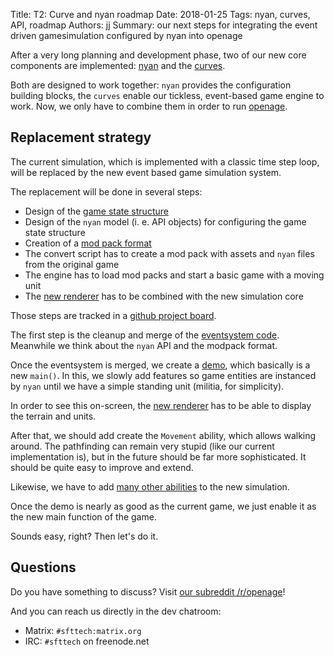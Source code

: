 Title: T2: Curve and nyan roadmap
Date: 2018-01-25
Tags: nyan, curves, API, roadmap
Authors: jj
Summary: our next steps for integrating the event driven gamesimulation configured by nyan into openage

After a very long planning and development phase,
two of our new core components are implemented:
[nyan](https://github.com/SFTtech/nyan) and
the [curves]({filename}/technical/T0001-curves_introduction.md).

Both are designed to work together:
`nyan` provides the configuration building blocks,
the `curves` enable our tickless, event-based game engine to work.
Now, we only have to combine them in order
to run [openage](https://github.com/SFTtech/openage).


## Replacement strategy

The current simulation, which is implemented with a classic time step loop,
will be replaced by the new event based game simulation system.

The replacement will be done in several steps:

* Design of the [game state structure](https://github.com/SFTtech/openage/issues/964)
* Design of the `nyan` model (i. e. API objects) for configuring the game state structure
* Creation of a [mod pack format](https://github.com/SFTtech/openage/issues/632)
* The convert script has to create a mod pack with assets and `nyan` files from the original game
* The engine has to load mod packs and start a basic game with a moving unit
* The [new renderer](https://github.com/SFTtech/openage/pull/850) has to be combined with the new simulation core

Those steps are tracked in a [github project board](https://github.com/SFTtech/openage/projects/14).

The first step is the cleanup and merge of the [eventsystem code](https://github.com/SFTtech/openage/pull/744).
Meanwhile we think about the `nyan` API and the modpack format.

Once the eventsystem is merged, we create a [demo](https://github.com/SFTtech/openage/blob/master/doc/code/testing.md#demos),
which basically is a new `main()`.
In this, we slowly add features so game entities are instanced by `nyan`
until we have a simple standing unit (militia, for simplicity).

In order to see this on-screen, the [new renderer](https://github.com/SFTtech/openage/pull/850) has to be able to display the terrain and units.

After that, we should add create the `Movement` ability, which allows walking around.
The pathfinding can remain very stupid (like our current implementation is),
but in the future should be far more sophisticated.
It should be quite easy to improve and extend.

Likewise, we have to add [many other abilities](https://github.com/SFTtech/openage/issues/816) to the new simulation.

Once the demo is nearly as good as the current game,
we just enable it as the new main function of the game.

Sounds easy, right? Then let's do it.


## Questions

Do you have something to discuss? Visit [our subreddit /r/openage](https://reddit.com/r/openage)!

And you can reach us directly in the dev chatroom:

* Matrix: `#sfttech:matrix.org`
* IRC: `#sfttech` on freenode.net
